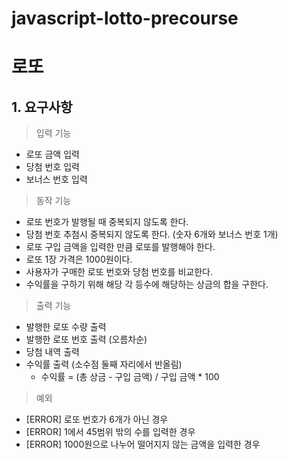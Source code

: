 # javascript-lotto-precourse

# 로또

## 1. 요구사항 
> 입력 기능
* 로또 금액 입력
* 당첨 번호 입력
* 보너스 번호 입력
> 동작 기능
* 로또 번호가 발행될 때 중복되지 않도록 한다.
* 당첨 번호 추첨시 중복되지 않도록 한다. (숫자 6개와 보너스 번호 1개)
* 로또 구입 금액을 입력한 만큼 로또를 발행해야 한다.
* 로또 1장 가격은 1000원이다.
* 사용자가 구매한 로또 번호와 당첨 번호를 비교한다.
* 수익률을 구하기 위해 해당 각 등수에 해당하는 상금의 합을 구한다.
> 출력 기능
* 발행한 로또 수량 출력
* 발행한 로또 번호 출력 (오름차순)
* 당첨 내역 출력
* 수익률 출력 (소수점 둘째 자리에서 반올림)
  * 수익률 = (총 상금 - 구입 금액) / 구입 금액 * 100

> 예외
* [ERROR] 로또 번호가 6개가 아닌 경우
* [ERROR] 1에서 45범위 밖의 수를 입력한 경우
* [ERROR] 1000원으로 나누어 떨어지지 않는 금액을 입력한 경우